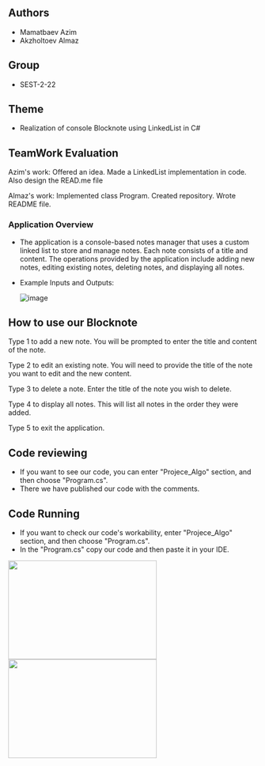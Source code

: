 ## Authors
- Mamatbaev Azim
- Akzholtoev Almaz
## Group
- SEST-2-22
## Theme
- Realization of console Blocknote using LinkedList in C#
## TeamWork Evaluation
Azim's work:
Offered an idea.
Made a LinkedList implementation in code. Also design the READ.me file

Almaz's work:
Implemented class Program.
Created repository.
Wrote README file.

### Application Overview

- The application is a console-based notes manager that uses a custom linked list to store and manage notes. Each note consists of a title and content. The operations provided by the application include adding new notes, editing existing notes, deleting notes, and displaying all notes.
- Example Inputs and Outputs:

  ![image](https://github.com/Almaz192/Projece_Algo/assets/171668427/fd707f6a-8bef-4713-bb40-88aba113e0c3)


## How to use our Blocknote

Type 1 to add a new note. You will be prompted to enter the title and content of the note.

Type 2 to edit an existing note. You will need to provide the title of the note you want to edit and the new content.

Type 3 to delete a note. Enter the title of the note you wish to delete.

Type 4 to display all notes. This will list all notes in the order they were added.

Type 5 to exit the application.

## Code reviewing
- If you want to see our code, you can enter "Projece_Algo" section, and then choose "Program.cs".
- There we have published our code with the comments.
## Code Running
- If you want to check our code's workability, enter "Projece_Algo" section, and then choose "Program.cs".
- In the "Program.cs" copy our code and then paste it in your IDE.

<img src="https://github.com/Almaz192/Projece_Algo/assets/171668427/62b1ffef-c152-48c0-ae3a-e4e0def97e5e/1_mB6YLIGqIk1hTzU6Fb12zQ.gif" width="300" height="200" />
<img src="https://github.com/Almaz192/Projece_Algo/assets/171668427/ffa776ef-9985-42cd-a843-bdf18fab1d01.gif" width="300" height="200" />
